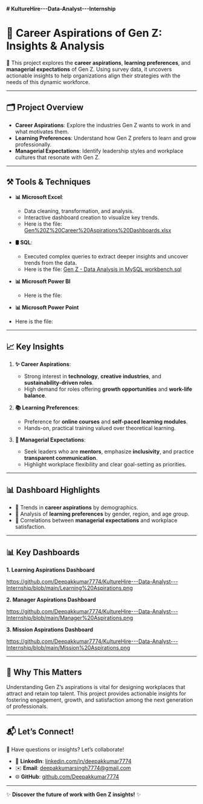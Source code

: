 **# KultureHire---Data-Analyst---Internship**
# 🌟 Career Aspirations of Gen Z: Insights & Analysis  

🔎 This project explores the **career aspirations**, **learning preferences**, and **managerial expectations** of Gen Z. Using survey data, it uncovers actionable insights to help organizations align their strategies with the needs of this dynamic workforce.  

---

## 🗂️ **Project Overview**  

- **Career Aspirations**: Explore the industries Gen Z wants to work in and what motivates them.  
- **Learning Preferences**: Understand how Gen Z prefers to learn and grow professionally.  
- **Managerial Expectations**: Identify leadership styles and workplace cultures that resonate with Gen Z.  

---

## ⚒️ **Tools & Techniques**  

- **📊 Microsoft Excel**:  
  - Data cleaning, transformation, and analysis.  
  - Interactive dashboard creation to visualize key trends.
  - Here is the file: [Gen%20Z%20Career%20Aspirations%20Dashboards.xlsx](https://github.com/Deepakkumar7774/KultureHire---Data-Analyst---Internship/blob/main/Gen%20Z%20Career%20Aspirations%20Dashboards.xlsx)
 
- **🛢️ SQL**:  
  - Executed complex queries to extract deeper insights and uncover trends from the data.
  - Here is the file:
    [Gen Z - Data Analysis in MySQL workbench.sql](https://raw.githubusercontent.com/deepak-kumar/genz-career-analysis/main/Gen%20Z%20-%20Data%20Analysis%20in%20MySQL%20workbench.sql)
    
- **📊 Microsoft Power BI**
  - Here is the file:
 
- **📊 Microsoft Power Point**
 - Here is the file:

   
---

## 📈 **Key Insights**  

1. **✨ Career Aspirations**:  
   - Strong interest in **technology**, **creative industries**, and **sustainability-driven roles**.  
   - High demand for roles offering **growth opportunities** and **work-life balance**.  

2. **📚 Learning Preferences**:  
   - Preference for **online courses** and **self-paced learning modules**.  
   - Hands-on, practical training valued over theoretical learning.  

3. **🤝 Managerial Expectations**:  
   - Seek leaders who are **mentors**, emphasize **inclusivity**, and practice **transparent communication**.  
   - Highlight workplace flexibility and clear goal-setting as priorities.  

---

## 📊 **Dashboard Highlights**  

- 📍 Trends in **career aspirations** by demographics.  
- 📍 Analysis of **learning preferences** by gender, region, and age group.  
- 📍 Correlations between **managerial expectations** and workplace satisfaction.  

---

## 📊 **Key Dashboards**

**1. Learning Aspirations Dashboard**

https://github.com/Deepakkumar7774/KultureHire---Data-Analyst---Internship/blob/main/Learning%20Aspirations.png

**2. Manager Aspirations Dashboard**

https://github.com/Deepakkumar7774/KultureHire---Data-Analyst---Internship/blob/main/Manager%20Aspirations.png

**3. Mission Aspirations Dashboard**

https://github.com/Deepakkumar7774/KultureHire---Data-Analyst---Internship/blob/main/Mission%20Aspirations.png


---

## 🌟 **Why This Matters**  

Understanding Gen Z’s aspirations is vital for designing workplaces that attract and retain top talent. This project provides actionable insights for fostering engagement, growth, and satisfaction among the next generation of professionals.  

---

## 📬 **Let’s Connect!**  

📩 Have questions or insights? Let’s collaborate!  
- 💼 **LinkedIn**: [linkedin.com/in/deepakkumar7774](https://linkedin.com/in/deepakkumar7774)  
- ✉️ **Email**: [deepakkumarsingh7774@gmail.com](mailto:deepakkumarsingh7774)  
- 🌐 **GitHub**: [github.com/Deepakkumar7774](https://github.com/Deepakkumar7774)  
---

✨ **Discover the future of work with Gen Z insights!** ✨  
